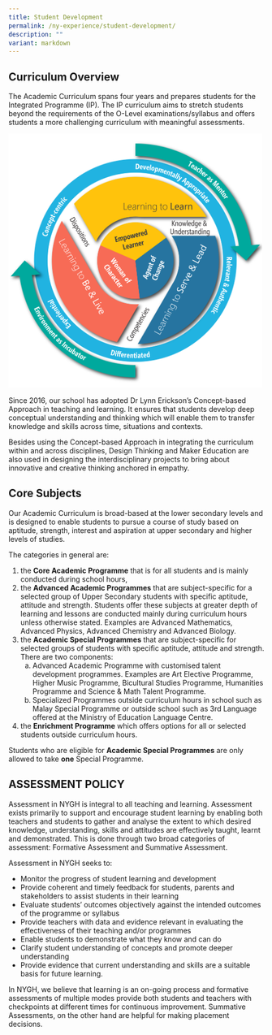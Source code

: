 ```yaml
---
title: Student Development
permalink: /ny-experience/student-development/
description: ""
variant: markdown
---
```

## Curriculum Overview


The Academic Curriculum spans four years and prepares students for the Integrated Programme (IP). The IP curriculum aims to stretch students beyond the requirements of the O-Level examinations/syllabus and offers students a more challenging curriculum with meaningful assessments.

<img style="width:500px" src="/images/NYGH_Curriculum_Framework.png">
<br>

Since 2016, our school has adopted Dr Lynn Erickson’s Concept-based Approach in teaching and learning. It ensures that students develop deep conceptual understanding and thinking which will enable them to transfer knowledge and skills across time, situations and contexts.

Besides using the Concept-based Approach in integrating the curriculum within and across disciplines, Design Thinking and Maker Education are also used in designing the interdisciplinary projects to bring about innovative and creative thinking anchored in empathy.


## Core Subjects


Our Academic Curriculum is broad-based at the lower secondary levels and is designed to enable students to pursue a course of study based on aptitude, strength, interest and aspiration at upper secondary and higher levels of studies.

The categories in general are:

<ol>
<li>the&nbsp;<strong>Core Academic Programme</strong>&nbsp;that is for all students and is mainly conducted during school hours,</li>
<li>the&nbsp;<strong>Advanced Academic Programmes</strong>&nbsp;that are subject-specific for a selected group of Upper Secondary students with specific aptitude, attitude and strength. Students offer these subjects at greater depth of learning and lessons are conducted mainly during curriculum hours unless otherwise stated. Examples are Advanced Mathematics, Advanced Physics, Advanced Chemistry and Advanced Biology.</li>
<li>the&nbsp;<strong>Academic Special Programmes</strong>&nbsp;that are subject-specific for selected groups of students with specific aptitude, attitude and strength. There are two components:<br>
	<ol style="list-style-type: lower-latin;">
<li> Advanced Academic Programme with customised talent development programmes. Examples are Art Elective Programme, Higher Music Programme, Bicultural Studies Programme, Humanities Programme and Science &amp; Math Talent Programme.</li>
<li> Specialized Programmes outside curriculum hours in school such as Malay Special Programme or outside school such as 3rd Language offered at the Ministry of Education Language Centre.</li>
	</ol></li>
<li>the&nbsp;<strong>Enrichment Programme</strong>&nbsp;which offers options for all or selected students outside curriculum hours.</li>
</ol>


Students who are eligible for&nbsp;**Academic Special Programmes**&nbsp;are only allowed to take&nbsp;**one**&nbsp;Special Programme.


## ASSESSMENT POLICY


Assessment in NYGH is integral to all teaching and learning. Assessment exists primarily to support and encourage student learning by enabling both teachers and students to gather and analyse the extent to which desired knowledge, understanding, skills and attitudes are effectively taught, learnt and demonstrated. This is done through two broad categories of assessment: Formative Assessment and Summative Assessment.

Assessment in NYGH seeks to:

*   Monitor the progress of student learning and development
*   Provide coherent and timely feedback for students, parents and stakeholders to assist students in their learning
*   Evaluate students’ outcomes objectively against the intended outcomes of the programme or syllabus
*   Provide teachers with data and evidence relevant in evaluating the effectiveness of their teaching and/or programmes
*   Enable students to demonstrate what they know and can do
*   Clarify student understanding of concepts and promote deeper understanding
*   Provide evidence that current understanding and skills are a suitable basis for future learning.

In NYGH, we believe that learning is an on-going process and formative assessments of multiple modes provide both students and teachers with checkpoints at different times for continuous improvement. Summative Assessments, on the other hand are helpful for making placement decisions.